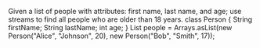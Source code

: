  Given a list of people with attributes: first name, last name, and age; use streams to find all people who are older than 18 years.
class Person {
    String firstName;
    String lastName;
    int age;
}
List<Person> people = Arrays.asList(new Person("Alice", "Johnson", 20), new Person("Bob", "Smith", 17));
